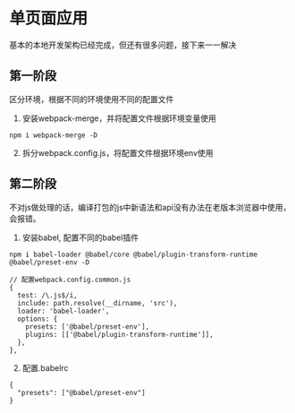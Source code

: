 # 单页面应用
基本的本地开发架构已经完成，但还有很多问题，接下来一一解决
## 第一阶段
区分环境，根据不同的环境使用不同的配置文件
1. 安装webpack-merge，并将配置文件根据环境变量使用
```
npm i webpack-merge -D
```
2. 拆分webpack.config.js，将配置文件根据环境env使用

## 第二阶段
不对js做处理的话，编译打包的js中新语法和api没有办法在老版本浏览器中使用，会报错。
1. 安装babel, 配置不同的babel插件
```
npm i babel-loader @babel/core @babel/plugin-transform-runtime @babel/preset-env -D

// 配置webpack.config.common.js
{
  test: /\.js$/i,
  include: path.resolve(__dirname, 'src'),
  loader: 'babel-loader',
  options: {
    presets: ['@babel/preset-env'],
    plugins: [['@babel/plugin-transform-runtime']],
  },
},
```
2. 配置.babelrc
```
{
  "presets": ["@babel/preset-env"]
}
```

